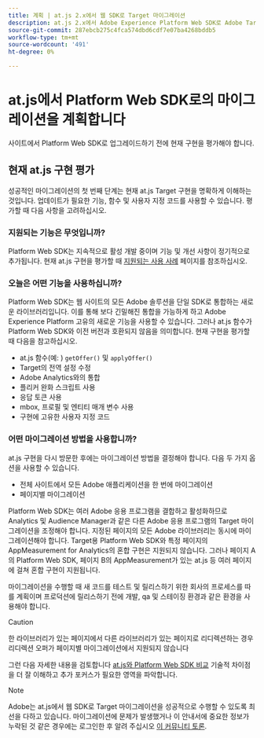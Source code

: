 ```yaml
---
title: 계획 | at.js 2.x에서 웹 SDK로 Target 마이그레이션
description: at.js 2.x에서 Adobe Experience Platform Web SDK로 Adobe Target 구현을 계획하는 방법을 알아봅니다.
source-git-commit: 287ebcb275c4fca574dbd6cdf7e07ba4268bddb5
workflow-type: tm+mt
source-wordcount: '491'
ht-degree: 0%

---
```


# at.js에서 Platform Web SDK로의 마이그레이션을 계획합니다

사이트에서 Platform Web SDK로 업그레이드하기 전에 현재 구현을 평가해야 합니다.

## 현재 at.js 구현 평가

성공적인 마이그레이션의 첫 번째 단계는 현재 at.js Target 구현을 명확하게 이해하는 것입니다. 업데이트가 필요한 기능, 함수 및 사용자 지정 코드를 사용할 수 있습니다. 평가할 때 다음 사항을 고려하십시오.

### 지원되는 기능은 무엇입니까?

Platform Web SDK는 지속적으로 활성 개발 중이며 기능 및 개선 사항이 정기적으로 추가됩니다. 현재 at.js 구현을 평가할 때 [지원되는 사용 사례](https://github.com/orgs/adobe/projects/18/views/1) 페이지를 참조하십시오.

### 오늘은 어떤 기능을 사용하십니까?

Platform Web SDK는 웹 사이트의 모든 Adobe 솔루션을 단일 SDK로 통합하는 새로운 라이브러리입니다. 이를 통해 보다 긴밀해진 통합을 가능하게 하고 Adobe Experience Platform 고유의 새로운 기능을 사용할 수 있습니다. 그러나 at.js 함수가 Platform Web SDK와 이전 버전과 호환되지 않음을 의미합니다. 현재 구현을 평가할 때 다음을 참고하십시오.

- at.js 함수(예: ) `getOffer()` 및 `applyOffer()`
- Target의 전역 설정 수정
- Adobe Analytics와의 통합
- 플리커 완화 스크립트 사용
- 응답 토큰 사용
- mbox, 프로필 및 엔티티 매개 변수 사용
- 구현에 고유한 사용자 지정 코드

### 어떤 마이그레이션 방법을 사용합니까?

at.js 구현을 다시 방문한 후에는 마이그레이션 방법을 결정해야 합니다. 다음 두 가지 옵션을 사용할 수 있습니다.

- 전체 사이트에서 모든 Adobe 애플리케이션을 한 번에 마이그레이션
- 페이지별 마이그레이션

Platform Web SDK는 여러 Adobe 응용 프로그램을 결합하고 활성화하므로 Analytics 및 Audience Manager과 같은 다른 Adobe 응용 프로그램의 Target 마이그레이션을 조정해야 합니다. 지정된 페이지의 모든 Adobe 라이브러리는 동시에 마이그레이션해야 합니다. Target용 Platform Web SDK와 특정 페이지의 AppMeasurement for Analytics의 혼합 구현은 지원되지 않습니다. 그러나 페이지 A의 Platform Web SDK, 페이지 B의 AppMeasurement가 있는 at.js 등 여러 페이지에 걸쳐 혼합 구현이 지원됩니다.

마이그레이션을 수행할 때 새 코드를 테스트 및 릴리스하기 위한 회사의 프로세스를 따를 계획이며 프로덕션에 릴리스하기 전에 개발, qa 및 스테이징 환경과 같은 환경을 사용해야 합니다.

>[!CAUTION]
>
>한 라이브러리가 있는 페이지에서 다른 라이브러리가 있는 페이지로 리디렉션하는 경우 리디렉션 오퍼가 페이지별 마이그레이션에서 지원되지 않습니다


그런 다음 자세한 내용을 검토합니다 [at.js와 Platform Web SDK 비교](detailed-comparison.md) 기술적 차이점을 더 잘 이해하고 추가 포커스가 필요한 영역을 파악합니다.

>[!NOTE]
>
>Adobe는 at.js에서 웹 SDK로 Target 마이그레이션을 성공적으로 수행할 수 있도록 최선을 다하고 있습니다. 마이그레이션에 문제가 발생했거나 이 안내서에 중요한 정보가 누락된 것 같은 경우에는 로그인한 후 알려 주십시오 [이 커뮤니티 토론](https://experienceleaguecommunities.adobe.com/t5/adobe-experience-platform-data/tutorial-discussion-migrate-target-from-at-js-to-web-sdk/m-p/575587#M463).
